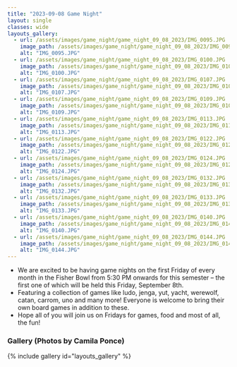 ```yaml
---
title: "2023-09-08 Game Night"
layout: single
classes: wide
layouts_gallery:
  - url: /assets/images/game_night/game_night_09_08_2023/IMG_0095.JPG
    image_path: /assets/images/game_night/game_night_09_08_2023/IMG_0095.JPG
    alt: "IMG_0095.JPG"
  - url: /assets/images/game_night/game_night_09_08_2023/IMG_0100.JPG
    image_path: /assets/images/game_night/game_night_09_08_2023/IMG_0100.JPG
    alt: "IMG_0100.JPG"
  - url: /assets/images/game_night/game_night_09_08_2023/IMG_0107.JPG
    image_path: /assets/images/game_night/game_night_09_08_2023/IMG_0107.JPG
    alt: "IMG_0107.JPG"
  - url: /assets/images/game_night/game_night_09_08_2023/IMG_0109.JPG
    image_path: /assets/images/game_night/game_night_09_08_2023/IMG_0109.JPG
    alt: "IMG_0109.JPG"
  - url: /assets/images/game_night/game_night_09_08_2023/IMG_0113.JPG
    image_path: /assets/images/game_night/game_night_09_08_2023/IMG_0113.JPG
    alt: "IMG_0113.JPG"
  - url: /assets/images/game_night/game_night_09_08_2023/IMG_0122.JPG
    image_path: /assets/images/game_night/game_night_09_08_2023/IMG_0122.JPG
    alt: "IMG_0122.JPG"
  - url: /assets/images/game_night/game_night_09_08_2023/IMG_0124.JPG
    image_path: /assets/images/game_night/game_night_09_08_2023/IMG_0124.JPG
    alt: "IMG_0124.JPG"
  - url: /assets/images/game_night/game_night_09_08_2023/IMG_0132.JPG
    image_path: /assets/images/game_night/game_night_09_08_2023/IMG_0132.JPG
    alt: "IMG_0132.JPG"
  - url: /assets/images/game_night/game_night_09_08_2023/IMG_0133.JPG
    image_path: /assets/images/game_night/game_night_09_08_2023/IMG_0133.JPG
    alt: "IMG_0133.JPG"
  - url: /assets/images/game_night/game_night_09_08_2023/IMG_0140.JPG
    image_path: /assets/images/game_night/game_night_09_08_2023/IMG_0140.JPG
    alt: "IMG_0140.JPG"
  - url: /assets/images/game_night/game_night_09_08_2023/IMG_0144.JPG
    image_path: /assets/images/game_night/game_night_09_08_2023/IMG_0144.JPG
    alt: "IMG_0144.JPG"
---
```


- We are excited to be having game nights on the first Friday of every month in the Fisher Bowl from 5:30 PM onwards for this semester – the first one of which will be held this Friday, September 8th.
- Featuring a collection of games like ludo, jenga, yut, yacht, werewolf, catan, carrom, uno and many more! Everyone is welcome to bring their own board games in addition to these.
- Hope all of you will join us on Fridays for games, food and most of all, the fun!

### Gallery (Photos by Camila Ponce)

{% include gallery id="layouts_gallery" %}
